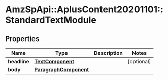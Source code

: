 # AmzSpApi::AplusContent20201101::StandardTextModule

## Properties
Name | Type | Description | Notes
------------ | ------------- | ------------- | -------------
**headline** | [**TextComponent**](TextComponent.md) |  | [optional] 
**body** | [**ParagraphComponent**](ParagraphComponent.md) |  | 

